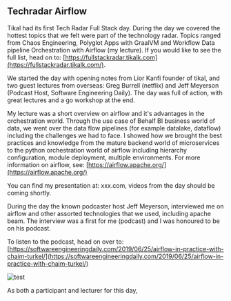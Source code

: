 ## Techradar Airflow

Tikal had its first Tech Radar Full Stack day. During the day we covered the hottest topics that we felt were part of the technology radar. Topics ranged from Chaos Engineering, Polyglot Apps with GraalVM and Workflow Data pipeline Orchestration with Airflow (my lecture). If you would like to see the full list, head on to: [https://fullstackradar.tikalk.com](https://fullstackradar.tikalk.com/).

We started the day with opening notes from Lior Kanfi founder of tikal, and two guest lectures from overseas: Greg Burrell (netflix) and Jeff Meyerson (Podcast Host, Software Engineering Daily). The day was full of action, with great lectures and a go workshop at the end. 

My lecture was a short overview on airflow and it's advantages in the orchestration world. Through the use case of Behalf BI business world of data, we went over the data flow pipelines (for example datalake, dataflow) including the challenges we had to face. I showed how we brought the best practices and knowledge from the mature backend world of microservices to the python orchestration world of airflow including hierarchy configuration, module deployment, multiple environments. For more information on airflow, see: [https://airflow.apache.org/](https://airflow.apache.org/)

You can find my presentation at: xxx.com, videos from the day should be coming shortly. 

During the day the known podcaster host Jeff Meyerson, interviewed me on airflow and other assorted technologies that we used, including apache beam. The interview was a first for me (podcast) and I was honoured to be on his podcast.

To listen to the podcast, head on over to: [https://softwareengineeringdaily.com/2019/06/25/airflow-in-practice-with-chaim-turkel/](https://softwareengineeringdaily.com/2019/06/25/airflow-in-practice-with-chaim-turkel/)

![test](https://photos.app.goo.gl/ghCtzY4RGeyAbHHG7)

As both a participant and lecturer for this day, 


